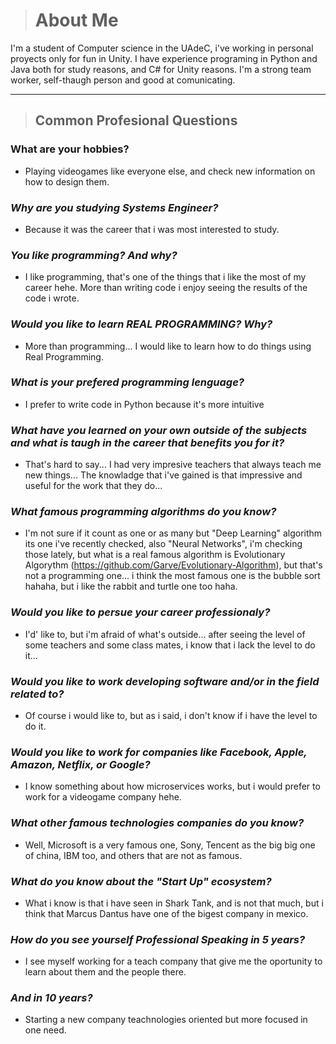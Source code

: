 

># About Me

I'm a student of Computer science in the UAdeC, i've working in personal proyects only for fun in Unity. I have experience programing in Python and Java both for study reasons, and C# for Unity reasons.
I'm a strong team worker, self-thaugh person and good at comunicating. 

---
> ## Common Profesional Questions

### **What are your hobbies?**
- Playing videogames like everyone else, and check new information on how to design them.

### ***Why are you studying Systems Engineer?***
- Because it was the career that i was most interested to study.

### ***You like programming? And why?***
- I like programming, that's one of the things that i like the most of my career hehe. More than writing code i enjoy seeing the results of the code i wrote.

### ***Would you like to learn REAL PROGRAMMING? Why?***
- More than programming... I would like to learn how to do things using Real Programming.

### ***What is your prefered programming lenguage?***
- I prefer to write code in Python because it's more intuitive

### ***What have you learned on your own outside of the subjects and what is taugh in the career that benefits you for it?***
- That's hard to say... I had very impresive teachers that always teach me new things... The knowladge that i've gained is that impressive and useful for the work that they do...

### ***What famous programming algorithms do you know?***
- I'm not sure if it count as one or as many but "Deep Learning" algorithm its one i've recently checked, also "Neural Networks", i'm checking those lately, but what is a real famous algorithm is Evolutionary Algorythm (https://github.com/Garve/Evolutionary-Algorithm), but that's not a programming one... i think the most famous one is the bubble sort hahaha, but i like the rabbit and turtle one too haha.

### ***Would you like to persue your career professionaly?***
- I'd' like to, but i'm afraid of what's outside... after seeing the level of some teachers and some class mates, i know that i lack the level to do it...

### ***Would you like to work developing software and/or in the field related to?***
- Of course i would like to, but as i said, i don't know if i have the level to do it.

### ***Would you like to work for companies like Facebook, Apple, Amazon, Netflix, or Google?***
- I know something about how microservices works, but i would prefer to work for a videogame company hehe.

### ***What other famous technologies companies do you know?***
- Well, Microsoft is a very famous one, Sony, Tencent as the big big one of china, IBM too, and others that are not as famous.

### ***What do you know about the "Start Up" ecosystem?***
- What i know is that i have seen in Shark Tank, and is not that much, but i think that Marcus Dantus have one of the bigest company in mexico.

### ***How do you see yourself Professional Speaking in 5 years?***
- I see myself working for a teach company that give me the oportunity to learn about them and the people there.

### ***And in 10 years?***
- Starting a new company teachnologies oriented but more focused in one need.